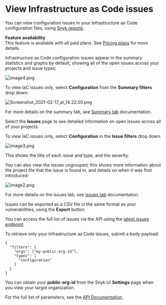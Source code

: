 # View Infrastructure as Code issues

You can view configuration issues in your Infrastructure as Code configuration files, using [Snyk reports](https://support.snyk.io/hc/en-us/sections/360001138198-Reports). 

**Feature availability**  
This feature is available with all paid plans. See [Pricing plans](https://snyk.io/plans/) for more details.

Infrastructure as Code configuration issues appear in the summary statistics and graphs by default, showing  all of the open issues across your projects and issue types:

![image4.png](https://support.snyk.io/hc/article_attachments/360016579057/image4.png)

To view IaC issues only, select **Configuration** from the **Summary filters** drop down:

![Screenshot\_2021-02-17\_at\_14.22.50.png](https://support.snyk.io/hc/article_attachments/360017012177/Screenshot_2021-02-17_at_14.22.50.png)

For more details on the summary tab, see [Summary tab](https://docs.snyk.io/reports-1/reports/summary-tab) documentation.

Select the **Issues** page to see detailed information on open issues across all of your projects.

To view IaC issues only, select **Configuration** in the **Issue filters** drop down.

![image3.png](https://support.snyk.io/hc/article_attachments/360016579157/image3.png)

This shows the title of each issue and type, and the severity. 

You can also view the issues ungrouped; this shows more information about the project file that the issue is found in, and details on when it was first introduced:

![image2.png](https://support.snyk.io/hc/article_attachments/360016644818/image2.png)

For more details on the issues tab, see [Issues tab](https://docs.snyk.io/reports-1/reports/issues-tab) documentation.

Issues can be exported as a CSV file in the same format as your vulnerabilities, using the **Export** button.

You can access the full list of issues via the API using the [latest issues endpoint](https://snyk.docs.apiary.io/#reference/reporting-api/latest-issues/get-list-of-latest-issues?console=1).

To retrieve only your Infrastructure as Code issues, submit a body payload:

```text
{
  "filters": {
    "orgs": ["my-public-org-id"],
    "types": [
      "configuration"
    ]
  }
}
```

You can obtain your **public-org-id** from the Snyk UI **Settings** page when you view your target organization.

For the full list of parameters, see the [API Documentation](https://snyk.docs.apiary.io/#reference/reporting-api/latest-issues/get-list-of-latest-issues?console=1).


